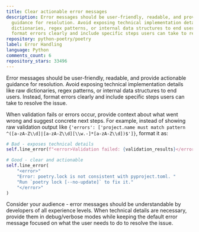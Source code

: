 ```yaml
---
title: Clear actionable error messages
description: Error messages should be user-friendly, readable, and provide actionable
  guidance for resolution. Avoid exposing technical implementation details like raw
  dictionaries, regex patterns, or internal data structures to end users. Instead,
  format errors clearly and include specific steps users can take to resolve the issue.
repository: python-poetry/poetry
label: Error Handling
language: Python
comments_count: 6
repository_stars: 33496
---
```


Error messages should be user-friendly, readable, and provide actionable guidance for resolution. Avoid exposing technical implementation details like raw dictionaries, regex patterns, or internal data structures to end users. Instead, format errors clearly and include specific steps users can take to resolve the issue.

When validation fails or errors occur, provide context about what went wrong and suggest concrete next steps. For example, instead of showing raw validation output like `{'errors': ['project.name must match pattern ^([a-zA-Z\\d]|[a-zA-Z\\d][\\w.-]*[a-zA-Z\\d])$']}`, format it as:

```python
# Bad - exposes technical details
self.line_error(f"<error>Validation failed: {validation_results}</error>")

# Good - clear and actionable
self.line_error(
    "<error>"
    "Error: poetry.lock is not consistent with pyproject.toml. "
    "Run `poetry lock [--no-update]` to fix it."
    "</error>"
)
```

Consider your audience - error messages should be understandable by developers of all experience levels. When technical details are necessary, provide them in debug/verbose modes while keeping the default error message focused on what the user needs to do to resolve the issue.